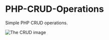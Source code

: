 # PHP-CRUD-Operations
Simple PHP CRUD operations.

![The CRUD image](https://user-images.githubusercontent.com/119165550/276520689-aa4f4110-e7c2-4a7e-89cb-f3bff746c889.png)
